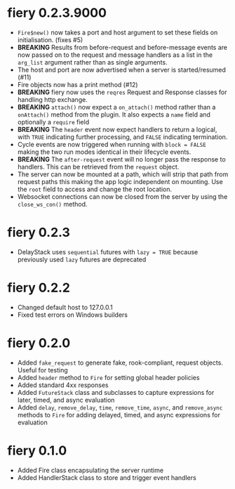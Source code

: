 # fiery 0.2.3.9000

* `Fire$new()` now takes a port and host argument to set these fields on 
  initialisation. (fixes #5)
* **BREAKING** Results from before-request and before-message events are now 
  passed on to the request and message handlers as a list in the `arg_list` 
  argument rather than as single arguments.
* The host and port are now advertised when a server is started/resumed (#11)
* Fire objects now has a print method (#12)
* **BREAKING** fiery now uses the `reqres` Request and Response classes for 
  handling http exchange.
* **BREAKING** `attach()` now expect a `on_attach()` method rather than a 
  `onAttach()` method from the plugin. It also expects a `name` field and 
  optionally a `require` field
* **BREAKING** The `header` event now expect handlers to return a logical, with
  `TRUE` indicating further processing, and `FALSE` indicating termination.
* Cycle events are now triggered when running with `block = FALSE` making the
  two run modes identical in their lifecycle events.
* **BREAKING** The `after-request` event will no longer pass the response to
  handlers. This can be retrieved from the `request` object.
* The server can now be mounted at a path, which will strip that path from 
  request paths this making the app logic independent on mounting. Use the 
  `root` field to access and change the root location.
* Websocket connections can now be closed from the server by using the 
  `close_ws_con()` method.

# fiery 0.2.3

* DelayStack uses `sequential` futures with `lazy = TRUE` because previously 
  used `lazy` futures are deprecated

# fiery 0.2.2

* Changed default host to 127.0.0.1
* Fixed test errors on Windows builders

# fiery 0.2.0

* Added `fake_request` to generate fake, rook-compliant, request objects. Useful
for testing
* Added `header` method to `Fire` for setting global header policies
* Added standard 4xx responses
* Added `FutureStack` class and subclasses to capture expressions for later, 
timed, and async evaluation
* Added `delay`, `remove_delay`, `time`, `remove_time`, `async`, and 
`remove_async` methods to `Fire` for adding delayed, timed, and async 
expressions for evaluation

# fiery 0.1.0

* Added Fire class encapsulating the server runtime
* Added HandlerStack class to store and trigger event handlers
